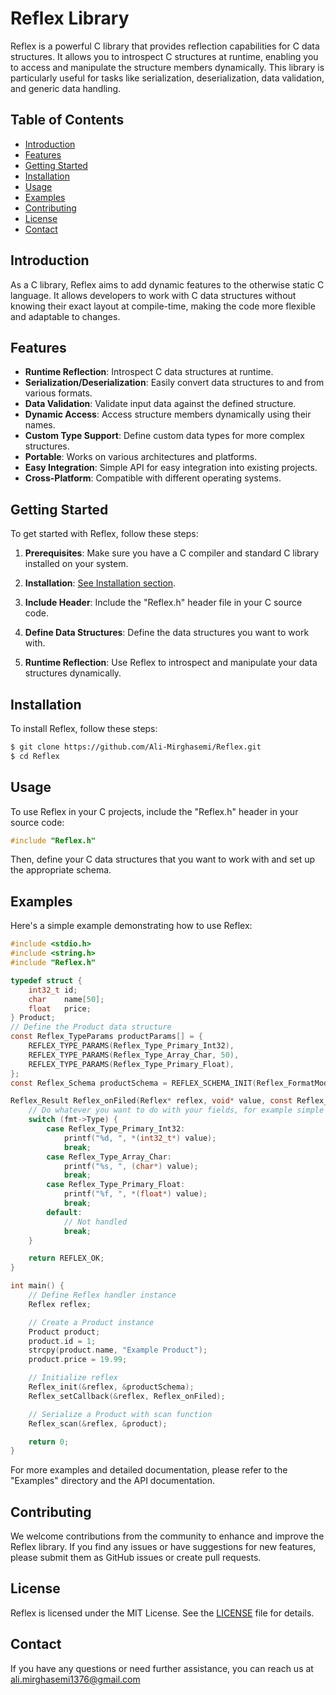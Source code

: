 # Reflex Library

Reflex is a powerful C library that provides reflection capabilities for C data structures. It allows you to introspect C structures at runtime, enabling you to access and manipulate the structure members dynamically. This library is particularly useful for tasks like serialization, deserialization, data validation, and generic data handling.

## Table of Contents

- [Introduction](#introduction)
- [Features](#features)
- [Getting Started](#getting-started)
- [Installation](#installation)
- [Usage](#usage)
- [Examples](#examples)
- [Contributing](#contributing)
- [License](#license)
- [Contact](#contact)

## Introduction

As a C library, Reflex aims to add dynamic features to the otherwise static C language. It allows developers to work with C data structures without knowing their exact layout at compile-time, making the code more flexible and adaptable to changes.

## Features

- **Runtime Reflection**: Introspect C data structures at runtime.
- **Serialization/Deserialization**: Easily convert data structures to and from various formats.
- **Data Validation**: Validate input data against the defined structure.
- **Dynamic Access**: Access structure members dynamically using their names.
- **Custom Type Support**: Define custom data types for more complex structures.
- **Portable**: Works on various architectures and platforms.
- **Easy Integration**: Simple API for easy integration into existing projects.
- **Cross-Platform**: Compatible with different operating systems.

## Getting Started

To get started with Reflex, follow these steps:

1. **Prerequisites**: Make sure you have a C compiler and standard C library installed on your system.

2. **Installation**: [See Installation section](#installation).

3. **Include Header**: Include the "Reflex.h" header file in your C source code.

4. **Define Data Structures**: Define the data structures you want to work with.

5. **Runtime Reflection**: Use Reflex to introspect and manipulate your data structures dynamically.

## Installation

To install Reflex, follow these steps:

```bash
$ git clone https://github.com/Ali-Mirghasemi/Reflex.git
$ cd Reflex
```

## Usage

To use Reflex in your C projects, include the "Reflex.h" header in your source code:

```c
#include "Reflex.h"
```

Then, define your C data structures that you want to work with and set up the appropriate schema.

## Examples

Here's a simple example demonstrating how to use Reflex:

```c
#include <stdio.h>
#include <string.h>
#include "Reflex.h"

typedef struct {
    int32_t id;
    char    name[50];
    float   price;
} Product;
// Define the Product data structure
const Reflex_TypeParams productParams[] = {
    REFLEX_TYPE_PARAMS(Reflex_Type_Primary_Int32),
    REFLEX_TYPE_PARAMS(Reflex_Type_Array_Char, 50),
    REFLEX_TYPE_PARAMS(Reflex_Type_Primary_Float),
};
const Reflex_Schema productSchema = REFLEX_SCHEMA_INIT(Reflex_FormatMode_Param, productParams);

Reflex_Result Reflex_onFiled(Reflex* reflex, void* value, const Reflex_TypeParams* fmt) {
    // Do whatever you want to do with your fields, for example simple serialize
    switch (fmt->Type) {
        case Reflex_Type_Primary_Int32:
            printf("%d, ", *(int32_t*) value);
            break;
        case Reflex_Type_Array_Char:
            printf("%s, ", (char*) value);
            break;
        case Reflex_Type_Primary_Float:
            printf("%f, ", *(float*) value);
            break;
        default:
            // Not handled
            break;
    }

    return REFLEX_OK;
}

int main() {
    // Define Reflex handler instance
    Reflex reflex;

    // Create a Product instance
    Product product;
    product.id = 1;
    strcpy(product.name, "Example Product");
    product.price = 19.99;

    // Initialize reflex
    Reflex_init(&reflex, &productSchema);
    Reflex_setCallback(&reflex, Reflex_onFiled);

    // Serialize a Product with scan function
    Reflex_scan(&reflex, &product);

    return 0;
}
```

For more examples and detailed documentation, please refer to the "Examples" directory and the API documentation.

## Contributing

We welcome contributions from the community to enhance and improve the Reflex library. If you find any issues or have suggestions for new features, please submit them as GitHub issues or create pull requests.

## License

Reflex is licensed under the MIT License. See the [LICENSE](LICENSE) file for details.

## Contact

If you have any questions or need further assistance, you can reach us at ali.mirghasemi1376@gmail.com
